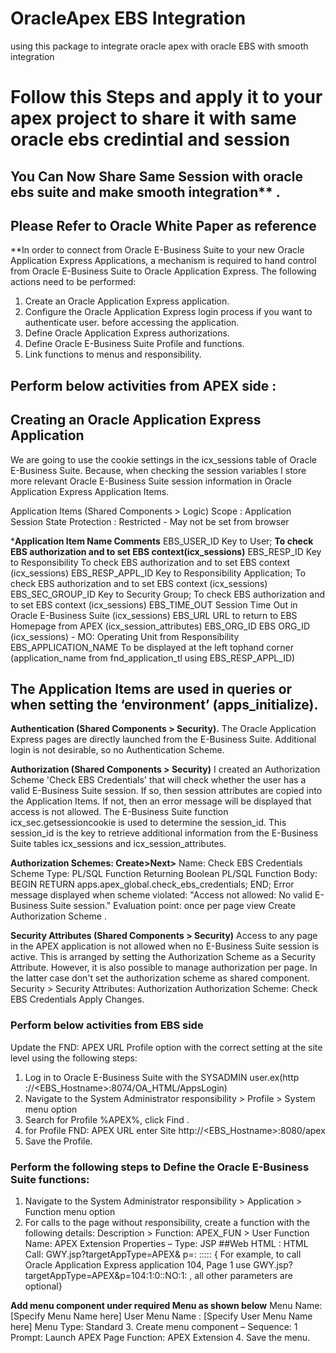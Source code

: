 # OracleApex EBS Integration
using this  package to integrate oracle apex with oracle EBS with smooth integration 
# Follow this Steps  and apply it to your apex project to share it with same oracle ebs credintial and session 
## You Can Now Share Same Session with oracle ebs suite  and make smooth integration** .

## Please Refer to Oracle White Paper as reference

**In order to connect from Oracle E-Business Suite to your new Oracle Application Express
Applications, a mechanism is required to hand control from Oracle E-Business Suite to
Oracle Application Express. The following actions need to be performed:

1. Create an Oracle Application Express application.
2. Configure  the Oracle Application Express login process if you want to authenticate user.
before accessing the application.
3. Define Oracle Application Express authorizations.
4. Define Oracle E-Business Suite Profile and functions.
5. Link functions to menus and responsibility.

## Perform below activities from APEX side :
##  Creating an Oracle Application Express Application
We are going to use the cookie settings in the icx_sessions table of Oracle E-Business Suite.
Because, when checking the session variables I store more relevant Oracle E-Business
Suite session information in Oracle Application Express Application Items.

Application Items (Shared Components > Logic)
Scope : Application
Session State Protection : Restricted - May not be set from browser

***Application Item Name Comments**
EBS_USER_ID Key to User; 
**To check EBS authorization and to set EBS context(icx_sessions)**
EBS_RESP_ID Key to Responsibility 
To check EBS authorization and to set EBS context (icx_sessions)
EBS_RESP_APPL_ID Key to Responsibility Application;
To check EBS authorization and to set EBS context (icx_sessions)
EBS_SEC_GROUP_ID Key to Security Group; 
To check EBS authorization and to set EBS
context (icx_sessions)
EBS_TIME_OUT Session Time Out in Oracle E-Business Suite (icx_sessions)
EBS_URL URL to return to EBS Homepage from APEX (icx_session_attributes)
EBS_ORG_ID EBS ORG_ID (icx_sessions) - MO: Operating Unit from Responsibility
EBS_APPLICATION_NAME To be displayed at the left tophand corner (application_name from fnd_application_tl using EBS_RESP_APPL_ID)

## The Application Items are used in queries or when setting the ‘environment’ (apps_initialize).

**Authentication (Shared Components > Security).**
The Oracle Application Express pages are directly launched from the E-Business Suite.
Additional login is not desirable, so no Authentication Scheme.

**Authorization (Shared Components > Security)**
I created an Authorization Scheme 'Check EBS Credentials' that will check whether the user
has a valid E-Business Suite session. If so, then session attributes are copied into the
Application Items. If not, then an error message will be displayed that access is not
allowed. The E-Business Suite function icx_sec.getsessioncookie is used to determine the
session_id. This session_id is the key to retrieve additional information from the E-Business
Suite tables icx_sessions and icx_session_attributes.

**Authorization Schemes: Create>Next>**
Name: Check EBS Credentials
Scheme Type: PL/SQL Function Returning Boolean
PL/SQL Function Body:
BEGIN
RETURN apps.apex_global.check_ebs_credentials;
END;
Error message displayed when scheme violated: "Access not allowed: No valid E-Business Suite session."
Evaluation point: once per page view Create Authorization Scheme .

**Security Attributes (Shared Components > Security)**
Access to any page in the APEX application is not allowed when no E-Business Suite session
is active. This is arranged by setting the Authorization Scheme as a Security Attribute.
However, it is also possible to manage authorization per page. In the latter case don't set
the authorization scheme as shared component.
Security > Security Attributes: Authorization
Authorization Scheme: Check EBS Credentials
Apply Changes.


### Perform below activities from EBS side
Update the FND: APEX URL Profile option with the correct setting at the
site level using the following steps:

1. Log in to Oracle E-Business Suite with the SYSADMIN user.ex(http ://<EBS_Hostname>:8074/OA_HTML/AppsLogin)
2. Navigate to the System Administrator responsibility > Profile > System menu option
3. Search for Profile %APEX%, click Find . 
4. for Profile FND: APEX URL enter Site http://<EBS_Hostname>:8080/apex
5. Save the Profile.

### Perform the following steps to Define the Oracle E-Business Suite functions:

1. Navigate to the System Administrator responsibility > Application > Function menu
option
2. For calls to the page without responsibility, create a function with the following details:
Description > Function: APEX_FUN > User Function Name: APEX Extension Properties –  Type: JSP
##Web HTML : HTML Call: GWY.jsp?targetAppType=APEX& p=<APEX Application Id>:
<APEX Page>:<Session>:<Request>:<Debug>:<Clear Cache>:<Parameter Pairs>
{ For example, to call Oracle Application Express application 104, Page 1
use GWY.jsp?targetAppType=APEX&p=104:1:0::NO:1: , all other parameters are
optional}
  
 **Add menu component under required Menu as shown below**
 Menu Name: [Specify Menu Name here]
User Menu Name : [Specify User Menu Name here]
Menu Type: Standard
3. Create menu component –
Sequence: 1
Prompt: Launch APEX Page
Function: APEX Extension
4. Save the menu.
  










